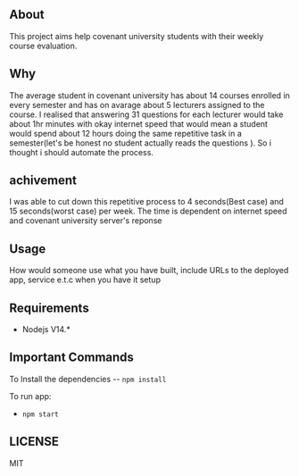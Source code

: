 

## About


This project aims help covenant university students with their weekly course evaluation. 

## Why

The average student in covenant university has about 14 courses enrolled in every semester and has on avarage about 5 lecturers assigned to the course.
I realised that answering 31 questions for each lecturer would take about 1hr minutes with okay internet speed that would mean a student would spend about 12 hours doing the same repetitive task in a semester(let's be honest no student actually reads the questions ). So i thought i should automate the process.

## achivement

I was able to cut down this repetitive process to 4 seconds(Best case) and 15 seconds(worst case) per week.
The time is dependent on internet speed and covenant university server's reponse


## Usage
How would someone use what you have built, include URLs to the deployed app, service e.t.c when you have it setup

## Requirements

- Nodejs V14.*

## Important Commands

To Install the dependencies
-- `npm install`

To run app:
- `npm start`



## LICENSE
MIT